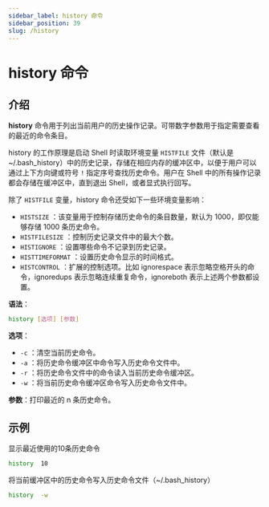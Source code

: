 ```yaml
---
sidebar_label: history 命令
sidebar_position: 39
slug: /history
---
```


# history 命令



## 介绍

**history** 命令用于列出当前用户的历史操作记录。可带数字参数用于指定需要查看的最近的命令条目。

history 的工作原理是启动 Shell 时读取环境变量 `HISTFILE` 文件（默认是 ~/.bash_history）中的历史记录，存储在相应内存的缓冲区中，以便于用户可以通过上下方向键或符号 `!` 指定序号查找历史命令。用户在 Shell 中的所有操作记录都会存储在缓冲区中，直到退出 Shell，或者显式执行回写。

除了 `HISTFILE` 变量，history 命令还受如下一些环境变量影响：

- `HISTSIZE` ：该变量用于控制存储历史命令的条目数量，默认为 1000，即仅能够存储 1000 条历史命令。
- `HISTFILESIZE` ：控制历史记录文件中的最大个数。
- `HISTIGNORE` ：设置哪些命令不记录到历史记录。
- `HISTTIMEFORMAT` ：设置历史命令显示的时间格式。
- `HISTCONTROL` ：扩展的控制选项。比如 ignorespace 表示忽略空格开头的命令，ignoredups 表示忽略连续重复命令，ignoreboth 表示上述两个参数都设置。

**语法**：

```bash
history [选项] [参数]
```

**选项**：

- `-c` ：清空当前历史命令。
- `-a` ：将历史命令缓冲区中命令写入历史命令文件中。
- `-r` ：将历史命令文件中的命令读入当前历史命令缓冲区。
- `-w` ：将当前历史命令缓冲区命令写入历史命令文件中。

**参数**：打印最近的 n 条历史命令。



## 示例

显示最近使用的10条历史命令

```bash
history  10
```

将当前缓冲区中的历史命令写入历史命令文件（~/.bash_history）

```bash
history  -w
```

